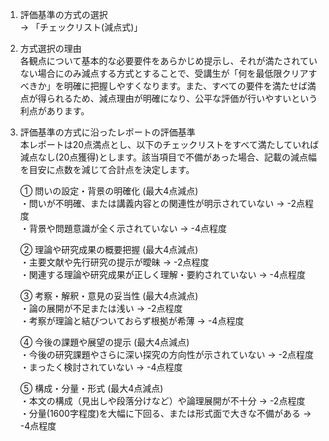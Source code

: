 1. 評価基準の方式の選択  
   → 「チェックリスト(減点式)」

2. 方式選択の理由  
   各観点について基本的な必要要件をあらかじめ提示し、それが満たされていない場合にのみ減点する方式とすることで、受講生が「何を最低限クリアすべきか」を明確に把握しやすくなります。また、すべての要件を満たせば満点が得られるため、減点理由が明確になり、公平な評価が行いやすいという利点があります。

3. 評価基準の方式に沿ったレポートの評価基準  
   本レポートは20点満点とし、以下のチェックリストをすべて満たしていれば減点なし(20点獲得)とします。該当項目で不備があった場合、記載の減点幅を目安に点数を減じて合計点を決定します。

   ① 問いの設定・背景の明確化 (最大4点減点)  
   ・問いが不明確、または講義内容との関連性が明示されていない → -2点程度  
   ・背景や問題意識が全く示されていない → -4点程度  

   ② 理論や研究成果の概要把握 (最大4点減点)  
   ・主要文献や先行研究の提示が曖昧 → -2点程度  
   ・関連する理論や研究成果が正しく理解・要約されていない → -4点程度  

   ③ 考察・解釈・意見の妥当性 (最大4点減点)  
   ・論の展開が不足または浅い → -2点程度  
   ・考察が理論と結びついておらず根拠が希薄 → -4点程度  

   ④ 今後の課題や展望の提示 (最大4点減点)  
   ・今後の研究課題やさらに深い探究の方向性が示されていない → -2点程度  
   ・まったく検討されていない → -4点程度  

   ⑤ 構成・分量・形式 (最大4点減点)  
   ・本文の構成（見出しや段落分けなど）や論理展開が不十分 → -2点程度  
   ・分量(1600字程度)を大幅に下回る、または形式面で大きな不備がある → -4点程度  